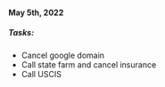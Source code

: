 #### May 5th, 2022

##### Tasks:
- Cancel google domain
- Call state farm and cancel insurance
- Call USCIS
